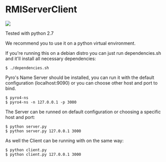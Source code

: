 # RMIServerClient

<a href="https://travis-ci.org/ezequielramos/RMIServerClient">
  <image src="https://travis-ci.org/ezequielramos/RMIServerClient.png?branch=master">
  </image>
</a>

Tested with python 2.7

We recommend you to use it on a python virtual environment.

If you're running this on a debian distro you can just run dependencies.sh and it'll install all necessary dependencies:

```
$ ./dependencies.sh
```

Pyro's Name Server should be installed, you can run it with the default configuration (localhost:9090) or you can choose other host and port to bind.

```
$ pyro4-ns
$ pyro4-ns -n 127.0.0.1 -p 3000
```

The Server can be runned on default configuration or choosing a specific host and port:

```
$ python server.py
$ python server.py 127.0.0.1 3000
```

As well the Client can be running with on the same way:

```
$ python client.py
$ python client.py 127.0.0.1 3000
```
